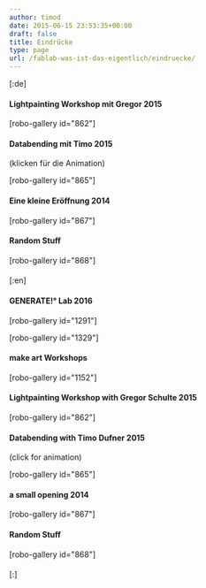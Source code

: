 ```yaml
---
author: timod
date: 2015-06-15 23:53:35+00:00
draft: false
title: Eindrücke
type: page
url: /fablab-was-ist-das-eigentlich/eindruecke/
---
```


[:de]

#### Lightpainting Workshop mit Gregor 2015


[robo-gallery id="862"]


#### 




#### Databending mit Timo 2015


(klicken für die Animation)

[robo-gallery id="865"]




#### Eine kleine Eröffnung 2014


[robo-gallery id="867"]




#### Random Stuff


[robo-gallery id="868"]


#### 

[:en]

#### GENERATE!° Lab 2016


[robo-gallery id="1291"]

[robo-gallery id="1329"]




#### make art Workshops


[robo-gallery id="1152"]




#### Lightpainting Workshop with Gregor Schulte 2015


[robo-gallery id="862"]


#### 




#### Databending with Timo Dufner 2015


(click for animation)

[robo-gallery id="865"]




#### a small opening 2014


[robo-gallery id="867"]




#### Random Stuff


[robo-gallery id="868"]


#### 

[:]
